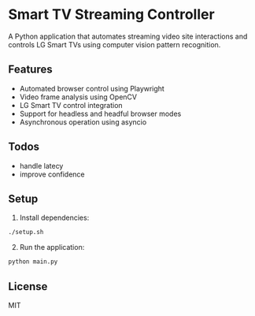 # Smart TV Streaming Controller

A Python application that automates streaming video site interactions and controls LG Smart TVs using computer vision pattern recognition.

## Features

- Automated browser control using Playwright
- Video frame analysis using OpenCV
- LG Smart TV control integration
- Support for headless and headful browser modes
- Asynchronous operation using asyncio

## Todos
- handle latecy
- improve confidence

## Setup

1. Install dependencies:
```bash
./setup.sh
```

2. Run the application:
```bash
python main.py
```

## License

MIT 